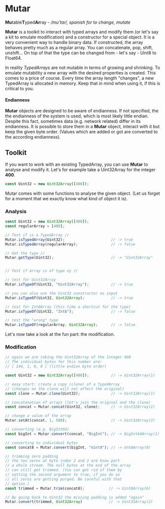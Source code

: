 # Mutar
**Mu**table**T**yped**Ar**ray - _/mu'taɾ/, spanish for to change, mutate_

**Mutar** is a toolkit to interact with typed arrays and modify them (or let's say a kit to emulate modification) and a constructor for a special object. It is a very convenient way to handle binary data. If constructed, the array behaves pretty much as a regular array. You can concatenate, pop, shift, unshift... On top of that the type can be changed from - let's say - Uint8 to Float64. 

In reality _TypedArrays_ are not mutable in terms of growing and shrinking. To emulate mutability a new array with the desired properties is created. This comes to a price of course. Every time the array length "changes", a new TypedArray is allocated in memory. Keep that in mind when using it, if this is critical to you.

#### Endianness
**Mutar** objects are designed to be aware of endianness. If not specified, the the endianness of the system is used, which is most likely little endian. Despite this fact, sometimes data (e.g. network related) differ in its endianness. It is possible to store them in a **Mutar** object, interact with it but keep the given byte order. (Values which are added or got are converted to the according endianness). 

## Toolkit
If you want to work with an existing TypedArray, you can use **Mutar** to analyse and modify it. Let's for example take a Uint32Array for the integer **400**.

```js
const Uint32 = new Uint32Array([400]);
```
Mutar comes with some functions to analyse the given object. (Let us forget for a moment that we exactly know what kind of object it is).

### Analysis
```js
const Uint32 = new Uint32Array([400]);
const regularArray = [400];

// Test if is a TypedArray //
Mutar.isTypedArray(Uint32);                     // -> true
Mutar.isTypedArray(regularArray);               // -> false

// Get the type //
Mutar.getType(Uint32);                          // -> "Uint32Array"


// Test if array is of type xy //

// test for Uint32Array
Mutar.isTypeOf(Uint32, "Uint32Array");          // -> true

// you can also use the Uint32 constructor as input
Mutar.isTypeOf(Uint32, Uint32Array);            // -> true

// test for Int8Array (this time a shortcut for the type)
Mutar.isTypeOf(Uint32, "Int8");                 // -> false

// test the "wrong" type
Mutar.isTypeOf(regularArray, Uint32Array);      // -> false
```

Let's now take a look at the fun part: the modification.

### Modification
```js
// again we are taking the Uint32Array of the Integer 400
// The individual bytes for this number are:
// [ 144, 1, 0, 0 ] (little endian byte order)

const Uint32 = new Uint32Array([400]);          // -> Uint32Array(1)    [ 400 ]

// easy start: create a copy (clone) of a TypedArray
// (changes on the clone will not affect the original)
const clone = Mutar.clone(Uint32);              // -> Uint32Array(1)    [ 400 ]

// concatenation of arrays (let's join the original and the clone)
const concat = Mutar.concat(Uint32, clone);     // -> Uint32Array(2)    [ 400, 400 ]

// change a value of the array
Mutar.setAt(concat, 1, 500);                    // -> Uint32Array(2)    [ 400, 500 ]

// converting (e.g. BigInt64)
const bigInt = Mutar.convert(concat, "BigInt"); // -> BigInt64Array(1)  [ 2147483648400n ]

// converting to individual bytes
const concat8 = Mutar.convert(bigInt, "Uint8"); // -> Unt8Array(8)      [ 144, 1, 0, 0, 244, 1, 0, 0]

// trimming zero padding
// the two zeros at byte index 2 and 3 are know part
// a whole stream. The null bytes at the end of the array
// can still get trimmed. (You can get rid of them by
// setting the second argument to true, if you do so
// all zeros are getting purged. Be careful with that
// option.)
const trimmed = Mutar.trim(concat8);           // -> Uint8Array(6)      [ 144, 1, 0, 0, 244, 1 ]

// By going back to Uint32 the missing padding is added "again"
Mutar.convert(trimmed, Uint32Array)            // -> Uint32Array(2)     [ 400, 500 ] | Unt8Array(8) [ 144, 1, 0, 0, 244, 1, 0, 0]



```
